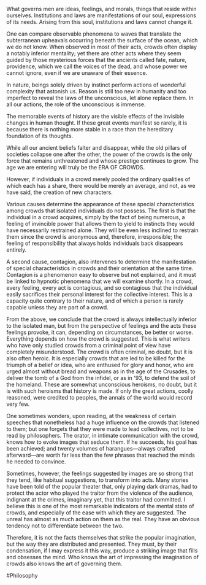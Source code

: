 What governs men are ideas, feelings, and morals, things that reside within ourselves. Institutions and laws are manifestations of our soul, expressions of its needs. Arising from this soul, institutions and laws cannot change it.

One can compare observable phenomena to waves that translate the subterranean upheavals occurring beneath the surface of the ocean, which we do not know. When observed in most of their acts, crowds often display a notably inferior mentality; yet there are other acts where they seem guided by those mysterious forces that the ancients called fate, nature, providence, which we call the voices of the dead, and whose power we cannot ignore, even if we are unaware of their essence.

In nature, beings solely driven by instinct perform actions of wonderful complexity that astonish us. Reason is still too new in humanity and too imperfect to reveal the laws of the unconscious, let alone replace them. In all our actions, the role of the unconscious is immense.

The memorable events of history are the visible effects of the invisible changes in human thought. If these great events manifest so rarely, it is because there is nothing more stable in a race than the hereditary foundation of its thoughts.

While all our ancient beliefs falter and disappear, while the old pillars of societies collapse one after the other, the power of the crowds is the only force that remains unthreatened and whose prestige continues to grow. The age we are entering will truly be the ERA OF CROWDS.

However, if individuals in a crowd merely pooled the ordinary qualities of which each has a share, there would be merely an average, and not, as we have said, the creation of new characters.

Various causes determine the appearance of these special characteristics among crowds that isolated individuals do not possess. The first is that the individual in a crowd acquires, simply by the fact of being numerous, a feeling of invincible power that allows them to yield to instincts they would have necessarily restrained alone. They will be even less inclined to restrain them since the crowd is anonymous and, therefore, irresponsible; the feeling of responsibility that always holds individuals back disappears entirely.

A second cause, contagion, also intervenes to determine the manifestation of special characteristics in crowds and their orientation at the same time. Contagion is a phenomenon easy to observe but not explained, and it must be linked to hypnotic phenomena that we will examine shortly. In a crowd, every feeling, every act is contagious, and so contagious that the individual easily sacrifices their personal interest for the collective interest. This is a capacity quite contrary to their nature, and of which a person is rarely capable unless they are part of a crowd.

From the above, we conclude that the crowd is always intellectually inferior to the isolated man, but from the perspective of feelings and the acts these feelings provoke, it can, depending on circumstances, be better or worse. Everything depends on how the crowd is suggested. This is what writers who have only studied crowds from a criminal point of view have completely misunderstood. The crowd is often criminal, no doubt, but it is also often heroic. It is especially crowds that are led to be killed for the triumph of a belief or idea, who are enthused for glory and honor, who are urged almost without bread and weapons as in the age of the Crusades, to deliver the tomb of a God from the infidel, or as in '93, to defend the soil of the homeland. These are somewhat unconscious heroisms, no doubt, but it is with such heroisms that history is made. If only the great actions, coolly reasoned, were credited to peoples, the annals of the world would record very few.

One sometimes wonders, upon reading, at the weakness of certain speeches that nonetheless had a huge influence on the crowds that listened to them; but one forgets that they were made to lead collectives, not to be read by philosophers. The orator, in intimate communication with the crowd, knows how to evoke images that seduce them. If he succeeds, his goal has been achieved; and twenty volumes of harangues—always crafted afterward—are worth far less than the few phrases that reached the minds he needed to convince.

Sometimes, however, the feelings suggested by images are so strong that they tend, like habitual suggestions, to transform into acts. Many stories have been told of the popular theater that, only playing dark dramas, had to protect the actor who played the traitor from the violence of the audience, indignant at the crimes, imaginary yet, that this traitor had committed. I believe this is one of the most remarkable indicators of the mental state of crowds, and especially of the ease with which they are suggested. The unreal has almost as much action on them as the real. They have an obvious tendency not to differentiate between the two.

Therefore, it is not the facts themselves that strike the popular imagination, but the way they are distributed and presented. They must, by their condensation, if I may express it this way, produce a striking image that fills and obsesses the mind. Who knows the art of impressing the imagination of crowds also knows the art of governing them.

#Philosophy